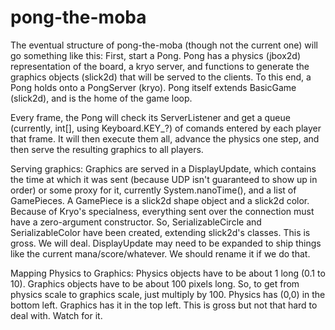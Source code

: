 pong-the-moba
=============

The eventual structure of pong-the-moba (though not the current one) will go something like this:
First, start a Pong. Pong has a physics (jbox2d) representation of the board, a kryo server, and functions
to generate the graphics objects (slick2d) that will be served to the clients. To this end, a Pong holds
onto a PongServer (kryo). Pong itself extends BasicGame (slick2d), and is the home of the game loop. 

Every frame, the Pong will check its ServerListener and get a queue (currently, int[], using Keyboard.KEY_?) of
comands entered by each player that frame. It will then execute them all, advance the physics one step, and 
then serve the resulting graphics to all players.

Serving graphics:
Graphics are served in a DisplayUpdate, which contains the time at which it was sent (because UDP isn't guaranteed
to show up in order) or some proxy for it, currently System.nanoTime(), and a list of GamePieces. A GamePiece is
a slick2d shape object and a slick2d color. Because of Kryo's specialness, everything sent over the connection
must have a zero-argument constructor. So, SerializableCircle and SerializableColor have been created, extending
slick2d's classes. This is gross. We will deal. DisplayUpdate may need to be expanded to ship things like the
current mana/score/whatever. We should rename it if we do that.

Mapping Physics to Graphics:
Physics objects have to be about 1 long (0.1 to 10). Graphics objects have to be about 100 pixels long. So,
to get from physics scale to graphics scale, just multiply by 100. Physics has (0,0) in the bottom left. Graphics
has it in the top left. This is gross but not that hard to deal with. Watch for it. 